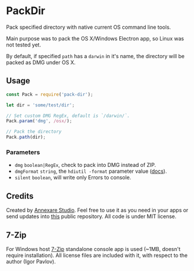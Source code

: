 # PackDir

Pack specified directory with native current OS command line tools.

Main purpose was to pack the OS X/Windows Electron app,
so Linux was not tested yet.

By default, if specified `path` has a `darwin` in it's name,
the directory will be packed as DMG under OS X.

## Usage

```js
const Pack = require('pack-dir');

let dir = 'some/test/dir';

// Set custom DMG RegEx, default is `/darwin/`.
Pack.param('dmg', /osx/);

// Pack the directory
Pack.path(dir);
```

### Parameters

* `dmg` `boolean|RegEx`, check to pack into DMG instead of ZIP.
* `dmgFormat` `string`, the `hdiutil -format` parameter value ([docs](https://developer.apple.com/library/mac/documentation/Darwin/Reference/ManPages/man1/hdiutil.1.html)).
* `silent` `boolean`, will write only Errors to console.

## Credits

Created by [Annexare Studio](https://annexare.com/).
Feel free to use it as you need in your apps or send updates into [this](https://github.com/annexare/PackDir) public repository.
All code is under MIT license.

## 7-Zip

For Windows host [7-Zip](http://www.7-zip.org/) standalone console app is used
(~1MB, doesn't require installation).
All license files are included with it, with respect to the author (Igor Pavlov).
